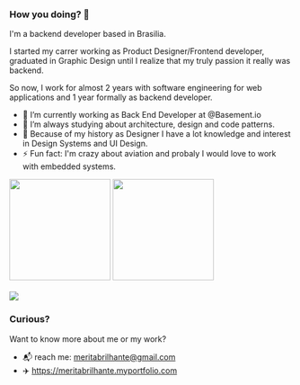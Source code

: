 ### How you doing? 👋

I'm a backend developer based in Brasilia.

I started my carrer working as Product Designer/Frontend developer, graduated in Graphic Design until I realize that my truly passion it really was backend.

So now, I work for almost 2 years with software engineering for web applications and 1 year formally as backend developer.

- 🔭 I’m currently working as Back End Developer at @Basement.io
- 🌱 I’m always studying about architecture, design and code patterns.
- 🧠 Because of my history as Designer I have a lot knowledge and interest in Design Systems and UI Design.
- ⚡ Fun fact: I'm crazy about aviation and probaly I would love to work with embedded systems.

 <div>
  <img height="180em" src="https://github-readme-stats.vercel.app/api?username=meritabrilhante&show_icons=true&theme=tokyonight&include_all_commits=true&count_private=true"/>
  <img height="180em" src="https://github-readme-stats.vercel.app/api/top-langs/?username=meritabrilhante&layout=compact&exclude_repo=codenation,Game-CSJ,Brazil-shapefile,CGU,Analise-OSS,PPC,TEP&theme=tokyonight"/>
</div>
<br>
<a href="https://www.linkedin.com/in/meritabrilhante/" target="_blank"><img src="https://img.shields.io/badge/LinkedIn-0077B5?style=for-the-badge&logo=linkedin&logoColor=white"></a>

### Curious?

Want to know more about me or my work?
- 📬 reach me: meritabrilhante@gmail.com
- ✈️ https://meritabrilhante.myportfolio.com
